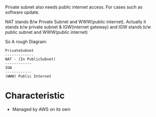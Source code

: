 Private subnet also needs public internet access. For cases such as software update.

NAT stands B/w Private Subnet and WWW(public internet).
Actually it stands b/w private subnet & IGW(internet gateway) and IGW stands b/w public subnet and WWW(public internet)

So A rough Diagram:
```
PrivateSubnet
-------------
NAT - (In PublicSubnet)
------------
IGW
------------
(WWW) Public Internet
```

# Characteristic
- Managed by AWS on its own